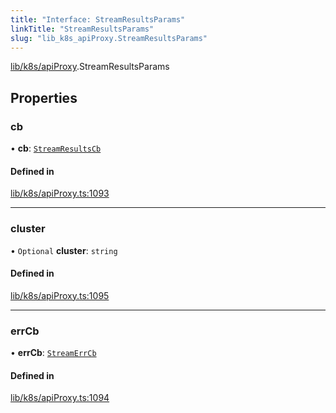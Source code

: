 ```yaml
---
title: "Interface: StreamResultsParams"
linkTitle: "StreamResultsParams"
slug: "lib_k8s_apiProxy.StreamResultsParams"
---
```


[lib/k8s/apiProxy](../modules/lib_k8s_apiProxy.md).StreamResultsParams

## Properties

### cb

• **cb**: [`StreamResultsCb`](../modules/lib_k8s_apiProxy.md#streamresultscb)

#### Defined in

[lib/k8s/apiProxy.ts:1093](https://github.com/headlamp-k8s/headlamp/blob/2ce94491/frontend/src/lib/k8s/apiProxy.ts#L1093)

___

### cluster

• `Optional` **cluster**: `string`

#### Defined in

[lib/k8s/apiProxy.ts:1095](https://github.com/headlamp-k8s/headlamp/blob/2ce94491/frontend/src/lib/k8s/apiProxy.ts#L1095)

___

### errCb

• **errCb**: [`StreamErrCb`](../modules/lib_k8s_apiProxy.md#streamerrcb)

#### Defined in

[lib/k8s/apiProxy.ts:1094](https://github.com/headlamp-k8s/headlamp/blob/2ce94491/frontend/src/lib/k8s/apiProxy.ts#L1094)
